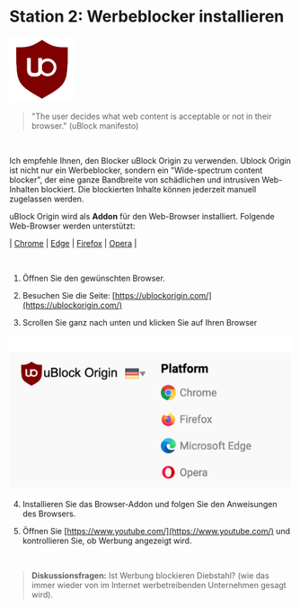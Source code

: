 # **Station 2: Werbeblocker installieren**

![](stationenmedia/ublocklogo.png)

> "The user decides what web content is acceptable or not in their browser." (uBlock manifesto)
<br>

Ich empfehle Ihnen, den Blocker uBlock Origin zu verwenden. Ublock Origin ist nicht nur ein Werbeblocker, sondern ein "Wide-spectrum content blocker", der eine ganze Bandbreite von schädlichen und intrusiven Web-Inhalten blockiert. Die blockierten Inhalte können jederzeit manuell zugelassen werden.

uBlock Origin wird als **Addon** für den Web-Browser installiert. Folgende Web-Browser werden unterstützt:

| [Chrome](https://www.google.com/intl/de/chrome/) | [Edge](https://www.microsoft.com/de-de/edge/home?form=MA13FJ) | [Firefox](https://www.mozilla.org/de/firefox/new/) | [Opera](https://www.opera.com/de) |

<br>

1. Öffnen Sie den gewünschten Browser.

2. Besuchen Sie die Seite: [https://ublockorigin.com/](https://ublockorigin.com/)

3. Scrollen Sie ganz nach unten und klicken Sie auf Ihren Browser

![](stationenmedia/ublock.png)

4. Installieren Sie das Browser-Addon und folgen Sie den Anweisungen des Browsers.

5. Öffnen Sie [https://www.youtube.com/](https://www.youtube.com/) und kontrollieren Sie, ob Werbung angezeigt wird.

<br>

> **Diskussionsfragen:** Ist Werbung blockieren Diebstahl? (wie das immer wieder von 
> im Internet werbetreibenden Unternehmen gesagt wird).